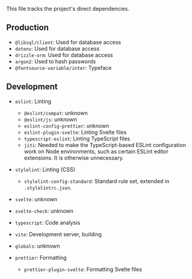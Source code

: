 This file tracks the project's direct dependencies.

## Production

- `@libsql/client`: Used for database access
- `dotenv`: Used for database access
- `drizzle-orm`: Used for database access
- `argon2`: Used to hash passwords
- `@fontsource-variable/inter`: Typeface

## Development

- `eslint`: Linting

  - `@eslint/compat`: unknown
  - `@eslint/js`: unknown
  - `eslint-config-prettier`: unknown
  - `eslint-plugin-svelte`: Linting Svelte files
  - `typescript-eslint`: Linting TypeScript files
  - `jiti`: Needed to make the TypeScript-based ESLint configuration work on
    Node environments, such as certain ESLint editor extensions. It is otherwise
    unnecessary.

- `stylelint`: Linting (CSS)
  - `stylelint-config-standard`: Standard rule set, extended in
    `.stylelintrc.json`.
- `svelte`: unknown
- `svelte-check`: unknown
- `typescript`: Code analysis
- `vite`: Development server, building
- `globals`: unknown
- `prettier`: Formatting
  - `prettier-plugin-svelte`: Formatting Svelte files
